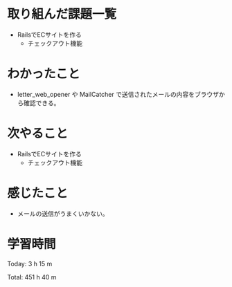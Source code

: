 # 取り組んだ課題一覧
- RailsでECサイトを作る
  - チェックアウト機能

# わかったこと
- letter_web_opener や MailCatcher で送信されたメールの内容をブラウザから確認できる。

# 次やること
- RailsでECサイトを作る
  - チェックアウト機能

# 感じたこと
- メールの送信がうまくいかない。

# 学習時間
Today: 3 h 15 m

Total: 451 h 40 m
